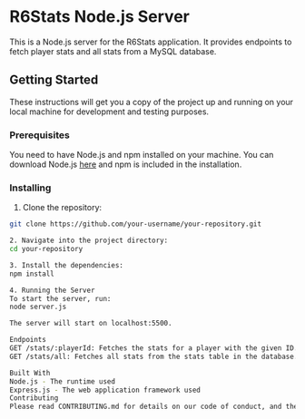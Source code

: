 # R6Stats Node.js Server

This is a Node.js server for the R6Stats application. It provides endpoints to fetch player stats and all stats from a MySQL database.

## Getting Started

These instructions will get you a copy of the project up and running on your local machine for development and testing purposes.

### Prerequisites

You need to have Node.js and npm installed on your machine. You can download Node.js [here](https://nodejs.org/en/download/) and npm is included in the installation.

### Installing

1. Clone the repository:

```bash
git clone https://github.com/your-username/your-repository.git

2. Navigate into the project directory:
cd your-repository

3. Install the dependencies:
npm install

4. Running the Server
To start the server, run:
node server.js

The server will start on localhost:5500.

Endpoints
GET /stats/:playerId: Fetches the stats for a player with the given ID.
GET /stats/all: Fetches all stats from the stats table in the database.

Built With
Node.js - The runtime used
Express.js - The web application framework used
Contributing
Please read CONTRIBUTING.md for details on our code of conduct, and the process for submitting pull requests to us.
